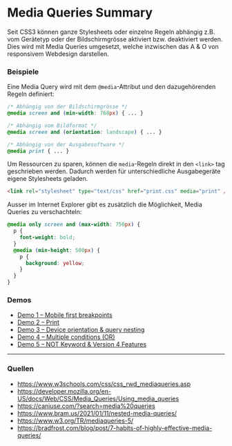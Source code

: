 # Media Queries Summary

Seit CSS3 können ganze Stylesheets oder einzelne Regeln abhängig z.B. vom Gerätetyp oder der Bildschirmgrösse aktiviert bzw. deaktiviert werden. Dies wird mit Media Queries umgesetzt, welche inzwischen das A & O von responsivem Webdesign darstellen.

### Beispiele
Eine Media Query wird mit dem `@media`-Attribut und den dazugehörenden Regeln definiert:
```CSS
/* Abhängig von der Bildschirmgrösse */
@media screen and (min-width: 768px) { ... }

/* Abhängig vom Bildformat */
@media screen and (orientation: landscape) { ... }

/* Abhängig von der Ausgabesoftware */
@media print { ... }
```
Um Ressourcen zu sparen, können die `media`-Regeln direkt in den `<link>` tag geschrieben werden. Dadurch werden für unterschiedliche Ausgabegeräte eigene Stylesheets geladen.
```HTML
<link rel="stylesheet" type="text/css" href="print.css" media="print" />
```
Ausser im Internet Explorer gibt es zusätzlich die Möglichkeit, Media Queries zu verschachteln:
```CSS
@media only screen and (max-width: 750px) {
  p {
    font-weight: bold;
  }
  @media (min-height: 500px) {
    p {
      background: yellow;
    }
  }
}
```

### Demos
- [Demo 1 &ndash; Mobile first breakpoints](https://hazzeldorn.github.io/MediaQueriesSummary/demo/demo-1.html)
- [Demo 2 &ndash; Print](https://hazzeldorn.github.io/MediaQueriesSummary/demo/demo-2.html)
- [Demo 3 &ndash; Device orientation & query nesting](https://hazzeldorn.github.io/MediaQueriesSummary/demo/demo-3.html)
- [Demo 4 &ndash; Multiple conditions (OR)](https://hazzeldorn.github.io/MediaQueriesSummary/demo/demo-4.html)
- [Demo 5 &ndash; NOT Keyword & Version 4 Features](https://hazzeldorn.github.io/MediaQueriesSummary/demo/demo-5.html)


---


### Quellen
- https://www.w3schools.com/css/css_rwd_mediaqueries.asp
- https://developer.mozilla.org/en-US/docs/Web/CSS/Media_Queries/Using_media_queries
- https://caniuse.com/?search=media%20queries
- https://www.bram.us/2021/01/11/nested-media-queries/
- https://www.w3.org/TR/mediaqueries-5/
- https://bradfrost.com/blog/post/7-habits-of-highly-effective-media-queries/
